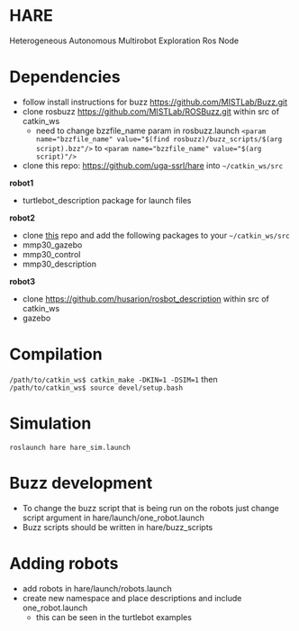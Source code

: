# HARE
Heterogeneous Autonomous Multirobot Exploration Ros Node

# Dependencies
- follow install instructions for buzz https://github.com/MISTLab/Buzz.git
- clone rosbuzz https://github.com/MISTLab/ROSBuzz.git within src of catkin_ws
  - need to change bzzfile_name param in rosbuzz.launch
`<param name="bzzfile_name" value="$(find rosbuzz)/buzz_scripts/$(arg script).bzz"/>`
to
`<param name="bzzfile_name" value="$(arg script)"/>`
- clone this repo: https://github.com/uga-ssrl/hare into ```~/catkin_ws/src```

**robot1**
- turtlebot_description package for launch files


**robot2**
- clone [this](https://github.com/Spain2394/MMP30_Robot.git) repo and add the following packages to your ```~/catkin_ws/src```
- mmp30_gazebo
- mmp30_control
- mmp30_description


**robot3**
- clone https://github.com/husarion/rosbot_description within src of catkin_ws
- gazebo


# Compilation
`/path/to/catkin_ws$ catkin_make -DKIN=1 -DSIM=1`
then
`/path/to/catkin_ws$ source devel/setup.bash`

# Simulation
`roslaunch hare hare_sim.launch`

# Buzz development
- To change the buzz script that is being run on the robots just change script argument in
hare/launch/one_robot.launch
- Buzz scripts should be written in hare/buzz_scripts

# Adding robots
- add robots in hare/launch/robots.launch
- create new namespace and place descriptions and include one_robot.launch
  - this can be seen in the turtlebot examples
